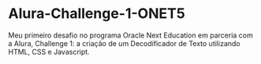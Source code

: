 # Alura-Challenge-1-ONET5

Meu primeiro desafio no programa Oracle Next Education em parceria com a Alura, Challenge 1: a criação de um Decodificador de Texto utilizando HTML, CSS e Javascript.